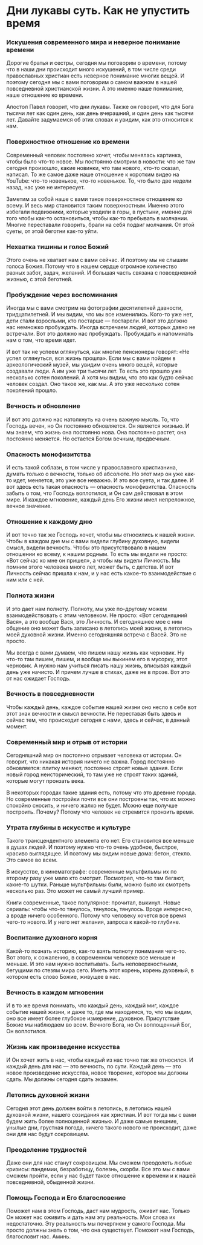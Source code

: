 # Дни лукавы суть. Как не упустить время

### Искушения современного мира и неверное понимание времени  
Дорогие братья и сестры, сегодня мы поговорим о времени, потому что в наши дни происходит много искушений, в том числе среди православных христиан есть неверное понимание многих вещей. И поэтому сегодня мы с вами поговорим о самом важном в нашей повседневной христианской жизни. А это именно наше понимание, наше отношение ко времени.  

Апостол Павел говорит, что дни лукавы. Также он говорит, что для Бога тысячи лет как один день, как день вчерашний, и один день как тысячи лет. Давайте задумаемся об этих словах и увидим, как это относится к нам.  

### Поверхностное отношение ко времени  
Современный человек постоянно хочет, чтобы менялась картинка, чтобы было что-то новое. Мы постоянно смотрим в новости: что же там сегодня произошло, какие новинки, что там нового, кто-то сказал, написал. То же самое даже наше отношение к коротким видео на YouTube: что-то новенькое, что-то новенькое. То, что было две недели назад, нас уже не интересует.  

Заметим за собой наше с вами такое поверхностное отношение ко всему. И весь мир становится таким поверхностным. Именно этого избегали подвижники, которые уходили в горы, в пустыни, именно для того чтобы как-то остановиться, чтобы как-то пребывать в молчании. Многие переставали говорить, брали на себя подвиг молчания. От этой суеты, от этой беготни как-то уйти.  

### Нехватка тишины и голос Божий  
Этого очень не хватает нам с вами сейчас. И поэтому мы не слышим голоса Божия. Потому что в нашем сердце огромное количество разных забот, задач, желаний. И большая часть связана с повседневной жизнью, с этой беготней.  

### Пробуждение через воспоминания  
Иногда мы с вами смотрим на фотографии десятилетней давности, тридцатилетней. И мы видим, что мы все изменились. Кого-то уже нет, дети стали взрослыми, кто постарше — постарели. И вот это должно нас немножко пробуждать. Иногда встречаем людей, которых давно не встречали. Вот это должно нас пробуждать. Пробуждать и напоминать нам о том, что время идет.  

И вот так не успеем оглянуться, как многие пенсионеры говорят: «Не успел оглянуться, вся жизнь прошла». Если мы с вами пойдем в археологический музей, мы увидим очень много вещей, которые создавали люди. А им уже три тысячи лет. То есть это прошло уже несколько сотен поколений. А хотя мы видим, что это как будто сейчас человек создал. Оно такое же, как мы. А это уже несколько сотен поколений прошло.  

### Вечность и обновление  
И вот это должно нас натолкнуть на очень важную мысль. То, что Господь вечен, но Он постоянно обновляется. Он является жизнью. И мы знаем, что жизнь она постоянно нова. Она постоянно растет, она постоянно меняется. Но остается Богом вечным, предвечным.  

### Опасность монофизитства  
И есть такой соблазн, в том числе у православного христианина, думать только о вечности, только об абсолюте. Но этот мир он уже как-то идет, меняется, это уже все неважно. И это все суета, и так далее. И вот здесь есть такая опасность — опасность монофизитства. Опасность забыть о том, что Господь воплотился, и Он сам действовал в этом мире. И каждое мгновение, каждый день Его жизни имел непреложное, вечное значение.  

### Отношение к каждому дню  
И вот точно так же Господь хочет, чтобы мы относились к нашей жизни. Чтобы в каждом дне мы с вами видели глубину духовную, видели смысл, видели вечность. Чтобы это присутствовало в нашем отношении ко всему, к нашим родным. То есть мы видели не просто: «Вот сейчас ко мне он пришел», а чтобы мы видели Личность. Мы помним этого человека много лет, может быть, с детства. И вот Личность сейчас пришла к нам, и у нас есть какое-то взаимодействие с ним или с ней.  

### Полнота жизни  
И это дает нам полноту. Полноту, мы уже по-другому можем взаимодействовать с этим человеком. Не просто: «Вот сегодняшний Вася», а это вообще Вася, это Личность. И сегодняшнее мое с ним общение оно может быть записано в летопись моей жизни, в летопись моей духовной жизни. Именно сегодняшняя встреча с Васей. Это не просто.  

Мы всегда с вами думаем, что пишем нашу жизнь как черновик. Ну что-то там пишем, пишем, и вообще мы выкинем его в мусорку, этот черновик. А нужно нам учиться писать нашу жизнь, вписывая каждый день уже начисто. И причем лучше в стихах, даже не в прозе. Вот это от нас ожидает Господь.  

### Вечность в повседневности  
Чтобы каждый день, каждое событие нашей жизни оно несло в себе вот этот знак вечности и смысл вечности. Не переставая быть здесь и сейчас тем, что происходит сегодня с нами, здесь и сейчас, в данный момент.  

### Современный мир и отрыв от истории  
Сегодняшний мир он постоянно отрывает человека от истории. Он говорит, что никакая история ничего не важна. Город постоянно обновляется: плитку меняют, постоянно строят новые здания. Если новый город неисторический, то там уже не строят таких зданий, которые могут пронзать века.  

В некоторых городах такие здания есть, потому что это древние города. Но современные постройки почти все они построены так, что их можно спокойно сносить, и ничего жалко не будет. Можно еще получше построить. Почему? Потому что человек не стремится пронзить время.  

### Утрата глубины в искусстве и культуре  
Такого трансцендентного элемента его нет. Его становится все меньше в душах людей. И поэтому нужно что-то очень удобное, быстрое, красиво выглядящее. И поэтому мы видим новые дома: бетон, стекло. Это самое во всем.  

В искусстве, в кинематографе: современные мультфильмы их по второму разу уже мало кто смотрит. Посмотрел, что-то там бегают, какие-то шутки. Раньше мультфильмы были, можно было их смотреть несколько раз. Это может не самый лучший пример.  

Книги современные, такое популярное: прочитал, выкинул. Новые сериалы: чтобы что-то тянулось, тянулось, тянулось. Вроде интересно, а вроде ничего особенного. Потому что человеку хочется все время чего-то нового. И у него нет желания, запроса к какой-то глубине.  

### Воспитание духовного корня  
Какой-то познать историю, как-то взять полноту понимания чего-то. Вот этого, к сожалению, в современном человеке все меньше и меньше. И это нам нужно воспитывать. Быть неповерхностными, бегущими по стезям мира сего. Иметь этот корень, корень духовный, в котором есть слово Божие, живущее в нас.  

### Вечность в каждом мгновении  
И в то же время понимать, что каждый день, каждый миг, каждое событие нашей жизни, и даже то, где мы находимся, то, что мы видим, оно все имеет более глубокое измерение, духовное. Присутствие Божие мы наблюдаем во всем. Вечного Бога, но Он воплощенный Бог, Он воплотился.  

### Жизнь как произведение искусства  
И Он хочет жить в нас, чтобы каждый из нас точно так же относился. И каждый день для нас — это вечность, по сути. Каждый день — это новое произведение искусства, новое творение, которое мы должны сдать. Мы должны сегодня сдать экзамен.  

### Летопись духовной жизни  
Сегодня этот день должен войти в летопись, в летопись нашей духовной жизни, нашего созидания как христиан. И вот тогда мы с вами будем жить более полноценной жизнью. И даже самые внешние, унылые дни, грустная погода, ничего такого нового не происходит, даже они для нас будут сокровищем.  

### Преодоление трудностей  
Даже они для нас станут сокровищем. Мы сможем преодолеть любые кризисы: пандемии, безработицу, болезнь, скорби. Все это мы с вами сможем пройти, если у нас будет такое отношение к времени и к нашей повседневной, обыденной жизни.

### Помощь Господа и Его благословение  
Поможет нам в этом Господь, даст нам мудрость, оживит нас. Только Он может нас оживить и дать нам эту реальность. Мои слова их недостаточно. Эту реальность мы почерпнем у самого Господа. Мы просто должны знать о том, что она существует. Поможет нам Господь, благословит нас. Аминь.

